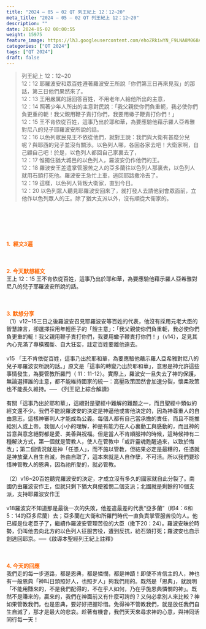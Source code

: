 ```yaml
---
title: "2024 – 05 – 02 QT 列王紀上 12：12~20"
meta_title: "2024 – 05 – 02 QT 列王紀上 12：12~20"
description: ""
date: 2024-05-02 00:00:55
weight: 15975
feature_image: https://lh3.googleusercontent.com/ehoZRkiwYN_F9LNA8M068AYxt73EavCZno-PD1cJRuf5BbSkQVUWr3gNEbt5kSs28Pb_Elg17kSrtf9ybWvojWoMV6I4tPM3vGRGDq6GkKkPdL2Gut4QAIw4-uykKUAtNiKgQKntvsU=w800
categories: ["QT 2024"]
tags: ["QT 2024"]
draft: false
---
```


<blockquote>列王紀上 12：12~20<br />
12：12 耶羅波安和眾百姓遵著羅波安王所說「你們第三日再來見我」的那話，第三日他們果然來了。<br />
12：13 王用嚴厲的話回答百姓，不用老年人給他所出的主意，<br />
12：14 照著少年人所出的主意對民說：「我父親使你們負重軛，我必使你們負更重的軛！我父親用鞭子責打你們，我要用蠍子鞭責打你們！」<br />
12：15 王不肯依從百姓，這事乃出於耶和華，為要應驗他藉示羅人亞希雅對尼八的兒子耶羅波安所說的話。<br />
12：16 以色列眾民見王不依從他們，就對王說：我們與大衛有甚麼分兒呢？與耶西的兒子並沒有關涉。以色列人哪，各回各家去吧！大衛家啊，自己顧自己吧！於是，以色列人都回自己家裏去了，<br />
12：17 惟獨住猶大城邑的以色列人，羅波安仍作他們的王。<br />
12：18 羅波安王差遣掌管服苦之人的亞多蘭往以色列人那裏去，以色列人就用石頭打死他。羅波安王急忙上車，逃回耶路撒冷去了。<br />
12：19 這樣，以色列人背叛大衛家，直到今日。<br />
12：20 以色列眾人聽見耶羅波安回來了，就打發人去請他到會眾面前，立他作以色列眾人的王。除了猶大支派以外，沒有順從大衛家的。</blockquote><br />
&nbsp;<br />
<br />
&nbsp;<br />
<br />
<span style="color: #ff6600;"><strong>1.  經文3遍</strong></span><br />
<br />
&nbsp;<br />
<br />
<span style="color: #ff6600;"><strong>2. 今天默想經文<br />
</strong></span>王上 12：15 王不肯依從百姓，這事乃出於耶和華，為要應驗他藉示羅人亞希雅對尼八的兒子耶羅波安所說的話。<br />
<br />
&nbsp;<br />
<br />
<strong><span style="color: #ff6600;">3. 默想分享<br />
</span></strong>（1）v12~15三日之後羅波安召見耶羅波安等百姓的代表，他沒有採用元老大臣的智慧諫言，卻選擇採用年輕臣子的「餿主意」：「我父親使你們負重軛，我必使你們負更重的軛！我父親用鞭子責打你們，我要用蠍子鞭責打你們！」（v14），足見其內心充滿了專橫獨斷、自大狂妄，註定百姓要離他遠去。<br />
<br />
v15 「王不肯依從百姓，這事乃出於耶和華，為要應驗他藉示羅人亞希雅對尼八的兒子耶羅波安所說的話。」原文是「這事的轉變乃出於耶和華」，意思是神允許這些事情發生，為要管教所羅門（ 11：11-12）。實際上，羅波安一旦失去了神的保護，無論選擇誰的主意，都不能維持國家的統一：高壓政策固然會加速分裂，懷柔政策也不能長久維持。── 《列王記上綜合解讀》<br />
<br />
有關「這事乃出於耶和華」，這絕對是聖經中難解的難題之一，而且聖經中類似的經文還不少。我們不能說羅波安的決定是神逼他或害他決定的，因為神尊重人的自由意志，這樣神審判人才能成為公義。每個人都有自己當承擔的責任，而且不能推給別人或上帝。我個人小小的理解，神是有能力在人心裏動工與感動的，而且神的旨意與意念絕對都是愛、美善與祝福。但是當人不肯順服神的時候，這時候神有二種解決方式，第一個就是管教人，使人在管教中「或許靈魂甦醒過來，以致於悔改」；第二個情況就是神「任憑人」，而不施以管教，但結果必定是最糟的，任憑就是神放棄人自生自滅，咎由自取了，這本來就是人自作孽，不可活。所以我們要珍惜神管教人的恩典，因為祂所愛的，就必管教。<br />
<br />
（2）v16~20百姓聽完羅波安的決定，才成立沒有多久的國家就自此分裂了。南國仍由羅波安作王，但就只剩下猶大與便雅憫二個支派；北國就是剩餘的10個支派，支持耶羅波安作王<br />
<br />
v18羅波安不知道那是最後一次的失敗，他差遣最差的代表“亞多蘭”（即4：6和5：14的亞多尼蘭）去；亞多蘭在大衛和所羅門時代一直負責掌管服苦役的人。他已經是位老臣子了，繼續作羅波安管理苦役的大臣（撒下20：24）。羅波安昧於時勢，仍叫他去向北方的以色列人征服苦役，遭到反抗，給石頭打死；羅波安也自示劍逃回耶京。──《啟導本聖經列王紀上註釋》<br />
<br />
&nbsp;<br />
<br />
<strong style="font-size: inherit;"><span style="color: #ff6600;">4. 今天的回應<br />
</span></strong>我們走的每一步道路，都是恩典，都是憐憫，都是神蹟！即使不肯信主的人，神也有一般恩典「神叫日頭照好人，也照歹人」夠我們用的。既然是「恩典」，就說明「不能用賺來的，不是我們配得的，不在乎人如何，乃在乎施恩典憐憫的神」。既然不是賺來的，贏來的，我們在神面前又有什麼可誇的？又何必拿別人來比較？神如果管教我們，也是恩典，要好好把握珍惜。免得神不管教我們，就是放任我們自生自滅了，那才是最大的悲哀。趁著有機會，我們天天來尋求神的心意，與神同活同行每一天！<br />
<br />
&nbsp;<br />
<br />
<audio style="display: none;" controls="controls"></audio><br />
<br />
<audio style="display: none;" controls="controls"></audio><br />
<br />
<audio style="display: none;" controls="controls"></audio><br />
<br />
<audio style="display: none;" controls="controls"></audio><br />
<br />
<audio style="display: none;" controls="controls"></audio>
        